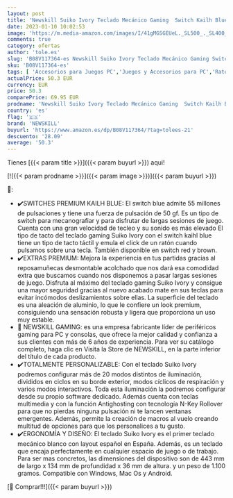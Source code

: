 ```yaml
---
layout: post
title: 'Newskill Suiko Ivory Teclado Mecánico Gaming  Switch Kailh Blue  Resposamuñecas Incluido  Antighosting  Teclas Grabación Macro  Iluminación RGB  Layout Español  Windows  Mac Os y Android  Blanco'
date: 2023-01-10 10:02:53
image: 'https://m.media-amazon.com/images/I/41gMGSGEUeL._SL500_._SL400_.jpg'
comments: true
category: ofertas
author: 'tole.es'
slug: 'B08V117364-es Newskill Suiko Ivory Teclado Mecánico Gaming Switch Kailh...'
sku: 'B08V117364-es'
tags: [ 'Accesorios para Juegos PC','Juegos y Accesorios para PC','Ratones para gamers para PC','Videojuegos','android','newskill','🇪🇸', ]
actualPrice: 50.3 EUR
currency: EUR
price: 50.3
comparePrice: 69.95 EUR
prodname: 'Newskill Suiko Ivory Teclado Mecánico Gaming  Switch Kailh Blue  Resposamuñecas Incluido  Antighosting  Teclas Grabación Macro  Iluminación RGB  Layout Español  Windows  Mac Os y Android  Blanco'
country: 'es'
flag: '🇪🇸'
brand: 'NEWSKILL'
buyurl: 'https://www.amazon.es/dp/B08V117364/?tag=tolees-21'
descuento: '28.09'
average: '50.3'
---
```


Tienes [{{< param title >}}]({{< param buyurl >}}) aqui!

[![{{< param prodname >}}]({{< param image >}})]({{< param buyurl >}})

🔎:

- ✔️SWITCHES PREMIUM KAILH BLUE: El switch blue admite 55 millones de pulsaciones y tiene una fuerza de pulsación de 50 gf. Es un tipo de switch para mecanografiar y para disfrutar de largas sesiones de juego. Cuenta con una gran velocidad de tecleo y su sonido es más elevado El tipo de tacto del teclado gaming Suiko Ivory con el switch kaihl blue tiene un tipo de tacto táctil y emula el click de un ratón cuando pulsamos sobre una tecla. También disponible en switch red y brown.
- ✔️EXTRAS PREMIUM: Mejora la experiencia en tus partidas gracias al reposamuñecas desmontable acolchado que nos dará esa comodidad extra que buscamos cuando nos disponemos a pasar largas sesiones de juego. Disfruta al máximo del teclado gaming Suiko Ivory y consigue una mayor seguridad gracias al nuevo acabado mate en sus teclas para evitar incómodos deslizamientos sobre ellas. La superficie del teclado es una aleación de aluminio, lo que le confiere un look premium, consiguiendo una sensación robusta y ligera que proporciona un uso muy estable.
- 👾 NEWSKILL GAMING: es una empresa fabricante líder de periféricos gaming para PC y consolas, que ofrece la mejor calidad y confianza a sus clientes con más de 6 años de experiencia. Para ver su catálogo completo, haga clic en Visita la Store de NEWSKILL, en la parte inferior del título de cada producto.
- ✔️TOTALMENTE PERSONALIZABLE: Con el teclado Suiko Ivory podremos configurar más de 20 modos distintos de iluminación, divididos en ciclos en su borde exterior, modos cíclicos de respiración y varios modos interactivos. Toda esta iluminación la podremos configurar desde su propio software dedicado. Además cuenta con teclas multimedia y con la función Antighosting con tecnología N-Key Rollover para que no pierdas ninguna pulsación ni te lancen ventanas emergentes. Además, permite la creación de macros al vuelo creando multitud de opciones para que los personalices a tu gusto.
- ✔️ERGONOMÍA Y DISEÑO: El teclado Suiko Ivory es el primer teclado mecánico blanco con layout español en España. Además, es un teclado que encaja perfectamente en cualquier espacio de juego o de trabajo. Para ser mas concretos, las dimensiones del dispositivo son de 443 mm de largo x 134 mm de profundidad x 36 mm de altura. y un peso de 1.100 gramos. Compatible con Windows, Mac Os y Android.

[🛒 Comprar!!!]({{< param buyurl >}})
